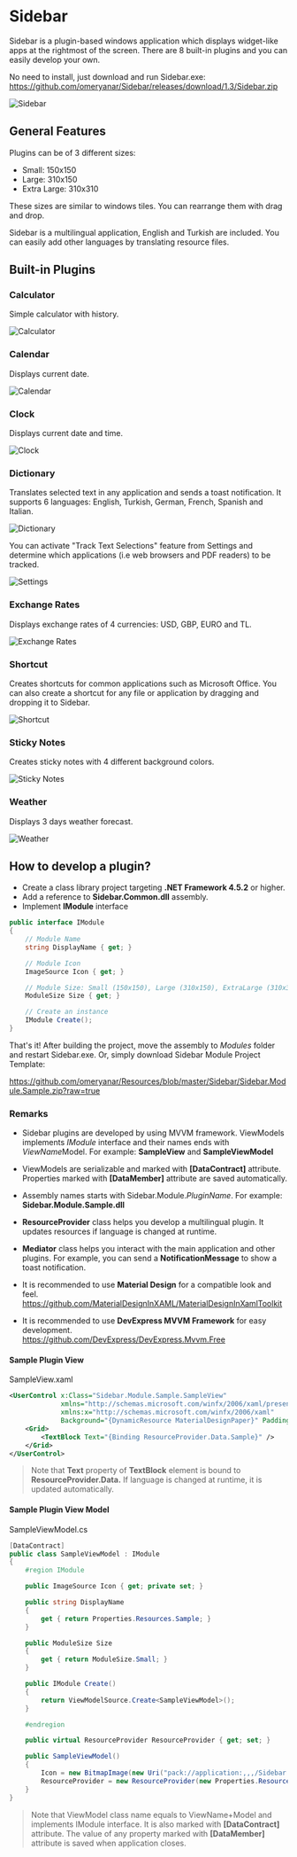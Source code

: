 # Sidebar

Sidebar is a plugin-based windows application which displays widget-like apps at the rightmost of the screen. There are 8 built-in plugins and you can easily develop your own.

No need to install, just download and run Sidebar.exe: https://github.com/omeryanar/Sidebar/releases/download/1.3/Sidebar.zip

![Sidebar](https://github.com/omeryanar/Resources/blob/master/Sidebar/Sidebar.png?raw=true)

## General Features

Plugins can be of 3 different sizes:

* Small: 150x150
* Large: 310x150
* Extra Large: 310x310

These sizes are similar to windows tiles. You can rearrange them with drag and drop.

Sidebar is a multilingual application, English and Turkish are included. You can easily add other languages by translating resource files.

## Built-in Plugins

### Calculator
Simple calculator with history.

![Calculator](https://github.com/omeryanar/Resources/blob/master/Sidebar/Plugins/Calculator/Calculator.png?raw=true)

### Calendar
Displays current date.

![Calendar](https://github.com/omeryanar/Resources/blob/master/Sidebar/Plugins/Calendar/Calendar.png?raw=true)

### Clock
Displays current date and time.

![Clock](https://github.com/omeryanar/Resources/blob/master/Sidebar/Plugins/Clock/Clock.png?raw=true)

### Dictionary
Translates selected text in any application and sends a toast notification. It supports 6 languages: English, Turkish, German, French, Spanish and Italian.

![Dictionary](https://github.com/omeryanar/Resources/blob/master/Sidebar/Plugins/Dictionary/Dictionary.png?raw=true)

You can activate "Track Text Selections" feature from Settings and determine which applications (i.e web browsers and PDF readers) to be tracked.

![Settings](https://github.com/omeryanar/Resources/blob/master/Sidebar/Plugins/Dictionary/Settings.png?raw=true)

### Exchange Rates
Displays exchange rates of 4 currencies: USD, GBP, EURO and TL.

![Exchange Rates](https://github.com/omeryanar/Resources/blob/master/Sidebar/Plugins/ExchangeRates/ExchangeRates.png?raw=true)

### Shortcut
Creates shortcuts for common applications such as Microsoft Office. You can also create a shortcut for any file or application by dragging and dropping it to Sidebar.

![Shortcut](https://github.com/omeryanar/Resources/blob/master/Sidebar/Plugins/Shortcut/Shortcut.png?raw=true)

### Sticky Notes
Creates sticky notes with 4 different background colors.

![Sticky Notes](https://github.com/omeryanar/Resources/blob/master/Sidebar/Plugins/StickyNotes/StickyNotes.png?raw=true)

### Weather
Displays 3 days weather forecast.

![Weather](https://github.com/omeryanar/Resources/blob/master/Sidebar/Plugins/Weather/Weather.png?raw=true)

## How to develop a plugin?

* Create a class library project targeting **.NET Framework 4.5.2** or higher.
* Add a reference to **Sidebar.Common.dll** assembly.
* Implement **IModule** interface

```csharp
public interface IModule
{
    // Module Name
    string DisplayName { get; }

    // Module Icon
    ImageSource Icon { get; }

    // Module Size: Small (150x150), Large (310x150), ExtraLarge (310x310)
    ModuleSize Size { get; }

    // Create an instance
    IModule Create();
}
```

That's it! After building the project, move the assembly to *Modules* folder and restart Sidebar.exe.
Or, simply download Sidebar Module Project Template:

https://github.com/omeryanar/Resources/blob/master/Sidebar/Sidebar.Module.Sample.zip?raw=true

### Remarks

* Sidebar plugins are developed by using MVVM framework. ViewModels implements *IModule* interface and their names ends with *ViewName*Model. For example: **SampleView** and **SampleViewModel**

* ViewModels are serializable and marked with **[DataContract]** attribute. Properties marked with **[DataMember]** attribute are saved automatically.

* Assembly names starts with Sidebar.Module.*PluginName*. For example: **Sidebar.Module.Sample.dll**

* **ResourceProvider** class helps you develop a multilingual plugin. It updates resources if language is changed at runtime.

* **Mediator** class helps you interact with the main application and other plugins. For example, you can send a **NotificationMessage** to show a toast notification.

* It is recommended to use **Material Design** for a compatible look and feel.
https://github.com/MaterialDesignInXAML/MaterialDesignInXamlToolkit

* It is recommended to use **DevExpress MVVM Framework** for easy development.  
https://github.com/DevExpress/DevExpress.Mvvm.Free

#### Sample Plugin View

SampleView.xaml

```XML
<UserControl x:Class="Sidebar.Module.Sample.SampleView"
             xmlns="http://schemas.microsoft.com/winfx/2006/xaml/presentation"
             xmlns:x="http://schemas.microsoft.com/winfx/2006/xaml"
             Background="{DynamicResource MaterialDesignPaper}" Padding="10">
    <Grid>
        <TextBlock Text="{Binding ResourceProvider.Data.Sample}" />
    </Grid>
</UserControl>
```

> Note that **Text** property of **TextBlock** element is bound to **ResourceProvider.Data.** If language is changed at runtime, it is updated automatically.

#### Sample Plugin View Model

SampleViewModel.cs

```csharp
[DataContract]
public class SampleViewModel : IModule
{
    #region IModule

    public ImageSource Icon { get; private set; }

    public string DisplayName
    {
        get { return Properties.Resources.Sample; }
    }

    public ModuleSize Size
    {
        get { return ModuleSize.Small; }
    }

    public IModule Create()
    {
        return ViewModelSource.Create<SampleViewModel>();
    }

    #endregion

    public virtual ResourceProvider ResourceProvider { get; set; }

    public SampleViewModel()
    {
        Icon = new BitmapImage(new Uri("pack://application:,,,/Sidebar.Module.Sample;component/Assets/Sample.png"));
        ResourceProvider = new ResourceProvider(new Properties.Resources());
    }
}
```

> Note that ViewModel class name equals to ViewName+Model and implements IModule interface. It is also marked with **[DataContract]** attribute. The value of any property marked with **[DataMember]** attribute is saved when application closes.
